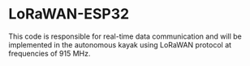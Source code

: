 # LoRaWAN-ESP32
  This code is responsible for real-time data communication and will be implemented in the autonomous kayak using LoRaWAN protocol at frequencies of 915 MHz.
